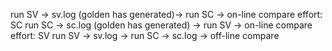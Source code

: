 run SV -> sv.log (golden has generated)-> run SC -> on-line compare
	effort: SC
run SC -> sc.log (golden has generated) -> run SV -> on-line compare
	effort: SV
run SV -> sv.log -> run SC -> sc.log -> off-line compare